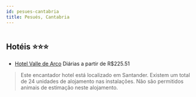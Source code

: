 ```yaml
---
id: pesues-cantabria
title: Pesués, Cantabria
---
```


<center><img src="https://photos.hotelbeds.com/giata/08/080249/080249a_hb_a_044.jpg" alt="" /></center>


## Hotéis ⭐️⭐️⭐️

-    [Hotel Valle de Arco](https://www.hurb.com/aud/https://www.hurb.com/hoteis/pesues/hotel-valle-de-arco-JNP-JP796588?cmp=18055) Diárias a partir de R$225.51
   > Este encantador hotel está localizado em Santander. Existem um total de 24 unidades de alojamento nas instalações. Não são permitidos animais de estimação neste alojamento. 
